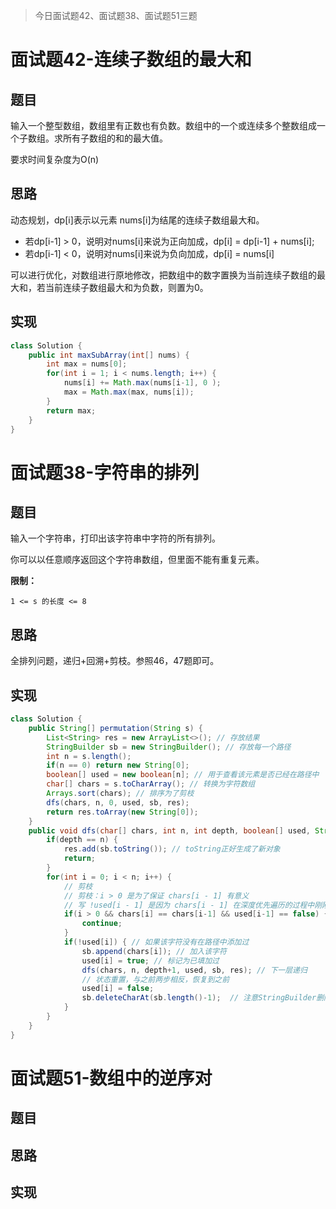 > 今日面试题42、面试题38、面试题51三题

# 面试题42-连续子数组的最大和

## 题目

输入一个整型数组，数组里有正数也有负数。数组中的一个或连续多个整数组成一个子数组。求所有子数组的和的最大值。

要求时间复杂度为O(n)

## 思路

动态规划，dp[i]表示以元素 nums[i]为结尾的连续子数组最大和。

* 若dp[i-1] > 0，说明对nums[i]来说为正向加成，dp[i] = dp[i-1] + nums[i];
* 若dp[i-1] < 0，说明对nums[i]来说为负向加成，dp[i] = nums[i]

可以进行优化，对数组进行原地修改，把数组中的数字置换为当前连续子数组的最大和，若当前连续子数组最大和为负数，则置为0。

## 实现

```java
class Solution {
    public int maxSubArray(int[] nums) {
        int max = nums[0];
        for(int i = 1; i < nums.length; i++) {
            nums[i] += Math.max(nums[i-1], 0 );
            max = Math.max(max, nums[i]);
        }
        return max;
    }
}
```



# 面试题38-字符串的排列

## 题目

输入一个字符串，打印出该字符串中字符的所有排列。

你可以以任意顺序返回这个字符串数组，但里面不能有重复元素。

**限制：**

`1 <= s 的长度 <= 8`

## 思路

全排列问题，递归+回溯+剪枝。参照46，47题即可。

## 实现

```java
class Solution {
    public String[] permutation(String s) {
        List<String> res = new ArrayList<>(); // 存放结果
        StringBuilder sb = new StringBuilder(); // 存放每一个路径
        int n = s.length();
        if(n == 0) return new String[0];
        boolean[] used = new boolean[n]; // 用于查看该元素是否已经在路径中
        char[] chars = s.toCharArray(); // 转换为字符数组
        Arrays.sort(chars); // 排序为了剪枝
        dfs(chars, n, 0, used, sb, res);
        return res.toArray(new String[0]);
    }
    public void dfs(char[] chars, int n, int depth, boolean[] used, StringBuilder sb, List<String> res) {
        if(depth == n) {
            res.add(sb.toString()); // toString正好生成了新对象
            return;
        }
        for(int i = 0; i < n; i++) {
            // 剪枝
            // 剪枝：i > 0 是为了保证 chars[i - 1] 有意义
            // 写 !used[i - 1] 是因为 chars[i - 1] 在深度优先遍历的过程中刚刚被撤销选择
            if(i > 0 && chars[i] == chars[i-1] && used[i-1] == false) {
                continue;
            }
            if(!used[i]) { // 如果该字符没有在路径中添加过
                sb.append(chars[i]); // 加入该字符
                used[i] = true; // 标记为已填加过
                dfs(chars, n, depth+1, used, sb, res); // 下一层递归
                // 状态重置，与之前两步相反，恢复到之前
                used[i] = false;
                sb.deleteCharAt(sb.length()-1);  // 注意StringBuilder删除某个索引元素的方法
            }
        }
    }
}
```





# 面试题51-数组中的逆序对

## 题目



## 思路



## 实现

```java

```

